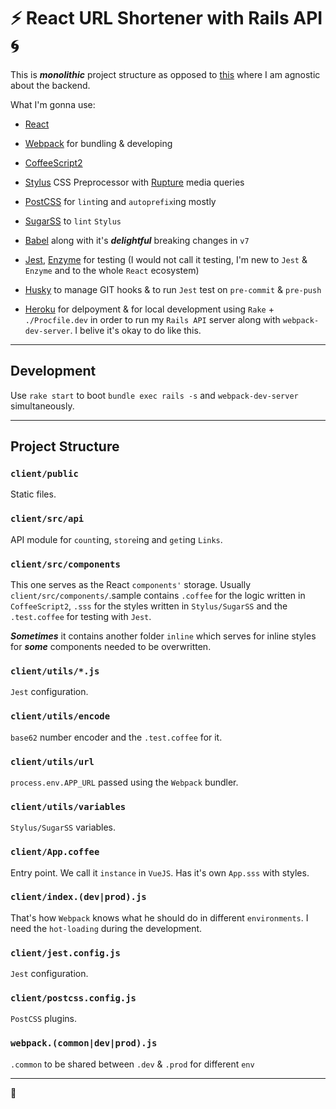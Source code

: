 # :zap: React URL Shortener with Rails API :cyclone:

This is ***monolithic*** project structure as opposed to [this](https://github.com/cxsper/vue-shortener) where I am agnostic about the backend.

What I'm gonna use:

* [React](https://github.com/facebook/react)

* [Webpack](https://github.com/webpack/webpack) for bundling & developing

* [CoffeeScript2](https://github.com/jashkenas/coffeescript)

* [Stylus](https://github.com/stylus/stylus) CSS Preprocessor with [Rupture](https://github.com/jescalan/rupture) media queries

* [PostCSS](https://github.com/postcss/postcss) for `lint`ing and `autoprefix`ing mostly

* [SugarSS](https://github.com/postcss/sugarss) to `lint` `Stylus`

* [Babel](https://github.com/babel/babel) along with it's ***delightful*** breaking changes in `v7`

* [Jest](https://github.com/facebook/jest), [Enzyme](https://github.com/airbnb/enzyme) for testing (I would not call it testing, I'm new to `Jest` & `Enzyme` and to the whole `React` ecosystem)

* [Husky](https://github.com/typicode/husky) to manage GIT hooks & to run `Jest` test on `pre-commit` & `pre-push`

* [Heroku](https://heroku.com) for delpoyment & for local development using `Rake` + `./Procfile.dev` in order to run my `Rails API` server along with `webpack-dev-server`. I belive it's okay to do like this.

----

## Development

Use `rake start` to boot `bundle exec rails -s` and `webpack-dev-server` simultaneously.

---

## Project Structure

### `client/public`
Static files.

### `client/src/api`
API module for `count`ing, `store`ing and `get`ing `Links`.

### `client/src/components`
This one serves as the React `components'` storage. Usually `client/src/components/`.sample contains `.coffee` for the logic written in `CoffeeScript2`, `.sss` for the styles written in `Stylus/SugarSS` and the `.test.coffee` for  testing with `Jest`.

***Sometimes*** it contains another folder `inline` which serves for inline styles for ***some*** components needed to be overwritten.


### `client/utils/*.js`
`Jest` configuration.

### `client/utils/encode`
`base62` number encoder and the `.test.coffee` for it.

### `client/utils/url`
`process.env.APP_URL` passed using the `Webpack` bundler.

### `client/utils/variables`
`Stylus/SugarSS` variables.

### `client/App.coffee`
Entry point. We call it `instance` in `VueJS`. Has it's own `App.sss` with styles.

### `client/index.(dev|prod).js`
That's how `Webpack` knows what he should do in different `environments`. I need the `hot-loading` during the development.

### `client/jest.config.js`
`Jest` configuration.

### `client/postcss.config.js`
`PostCSS` plugins.

### `webpack.(common|dev|prod).js`
`.common` to be shared between `.dev` & `.prod` for different `env`

---

:tada:
